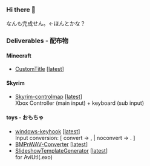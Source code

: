 ### Hi there 👋
なんも完成せん。←ほんとかな？

### Deliverables - 配布物
#### Minecraft
+ [CustomTitle](https://github.com/nnnnusui/CustomTitle) [[latest](https://github.com/nnnnusui/CustomTitle/releases/latest)] 
#### Skyrim
+ [Skyrim-controlmap](https://github.com/nnnnusui/Skyrim-controlmap) [[latest](https://github.com/nnnnusui/Skyrim-controlmap/releases/latest)]  
Xbox Controller (main input) + keyboard (sub input)

#### toys - おもちゃ
+ [windows-keyhook](https://github.com/nnnnusui/windows-keyhook) [[latest](https://github.com/nnnnusui/windows-keyhook/releases/latest)]  
  Input conversion: [ convert -> , | noconvert -> . ]
+ [BMPnWAV-Converter](https://github.com/nnnnusui/BMPnWAV-Converter) [[latest](https://github.com/nnnnusui/BMPnWAV-Converter/releases/latest)]
+ [SlideshowTemplateGenerator](https://github.com/nnnnusui/SlideshowTemplateGenerator) [[latest](https://github.com/nnnnusui/SlideshowTemplateGenerator/releases/latest)]  
  for AviUtl(.exo)

<!--
**nnnnusui/nnnnusui** is a ✨ _special_ ✨ repository because its `README.md` (this file) appears on your GitHub profile.

Here are some ideas to get you started:

- 🔭 I’m currently working on ...
- 🌱 I’m currently learning ...
- 👯 I’m looking to collaborate on ...
- 🤔 I’m looking for help with ...
- 💬 Ask me about ...
- 📫 How to reach me: ...
- 😄 Pronouns: ...
- ⚡ Fun fact: ...
-->
